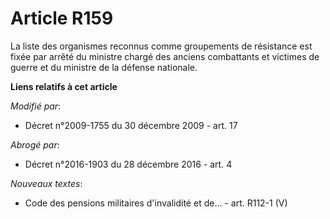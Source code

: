 # Article R159

La liste des organismes reconnus comme groupements de résistance est fixée par arrêté du       ministre chargé des anciens
combattants et victimes de guerre et du ministre de la défense nationale.

**Liens relatifs à cet article**

_Modifié par_:

  - Décret n°2009-1755 du 30 décembre 2009 - art. 17

_Abrogé par_:

  - Décret n°2016-1903 du 28 décembre 2016 - art. 4

_Nouveaux textes_:

  - Code des pensions militaires d'invalidité et de... - art. R112-1 (V)
